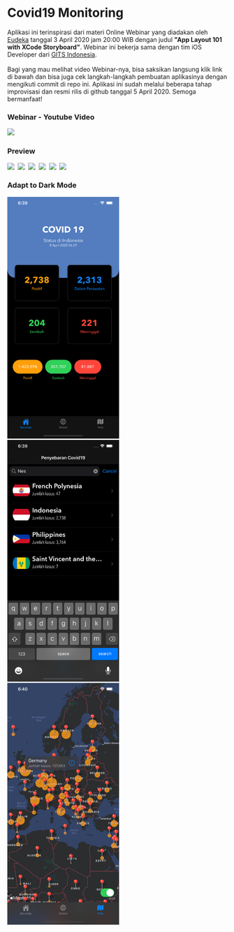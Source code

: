 # Covid19 Monitoring
Aplikasi ini terinspirasi dari materi Online Webinar yang diadakan oleh [Eudeka](https://www.eudeka.id) tanggal 3 April 2020 jam 20:00 WIB dengan judul <b>"App Layout 101 with XCode Storyboard"</b>. Webinar ini bekerja sama dengan tim iOS Developer dari [GITS Indonesia](http://www.gits.co.id).
<br><br>
Bagi yang mau melihat video Webinar-nya, bisa saksikan langsung klik link di bawah dan bisa juga cek langkah-langkah pembuatan aplikasinya dengan mengikuti commit di repo ini. Aplikasi ini sudah melalui beberapa tahap improvisasi dan resmi rilis di github tanggal 5 April 2020. Semoga bermanfaat!

### Webinar - Youtube Video
[![](http://img.youtube.com/vi/jC176J-Wf9E/0.jpg)](http://www.youtube.com/watch?v=jC176J-Wf9E "App Layout 101 with XCode Storyboard")

### Preview
<img src="https://github.com/omrobbie/Covid19-Monitoring/blob/master/screenshot/preview1.png" width=256 />&nbsp;
<img src="https://github.com/omrobbie/Covid19-Monitoring/blob/master/screenshot/preview2.png" width=256 />&nbsp;
<img src="https://github.com/omrobbie/Covid19-Monitoring/blob/master/screenshot/preview3.png" width=256 />&nbsp;
<img src="https://github.com/omrobbie/Covid19-Monitoring/blob/master/screenshot/preview4.png" width=256 />&nbsp;
<img src="https://github.com/omrobbie/Covid19-Monitoring/blob/master/screenshot/preview5.png" width=256 />&nbsp;
<img src="https://github.com/omrobbie/Covid19-Monitoring/blob/master/screenshot/preview6.png" width=256 />&nbsp;

### Adapt to Dark Mode
<img src="https://github.com/omrobbie/Covid19-Monitoring/blob/master/screenshot/preview7.png" width=256 />&nbsp;
<img src="https://github.com/omrobbie/Covid19-Monitoring/blob/master/screenshot/preview8.png" width=256 />&nbsp;
<img src="https://github.com/omrobbie/Covid19-Monitoring/blob/master/screenshot/preview9.png" width=256 />&nbsp;
